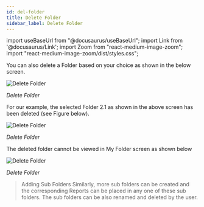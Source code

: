 ```yaml
---
id: del-folder
title: Delete Folder
sidebar_label: Delete Folder
---
```

import useBaseUrl from "@docusaurus/useBaseUrl";
import Link from '@docusaurus/Link';
import Zoom from "react-medium-image-zoom";
import "react-medium-image-zoom/dist/styles.css";

You can also delete a Folder based on your choice as shown in the below screen.

  <div class="center">
    <Zoom>
      <img alt="Delete Folder" src={useBaseUrl('doc-images/user-guide/folder11_.png')}/>
    </Zoom>
  </div>

*Delete Folder*

For our example, the selected Folder 2.1 as shown in the above screen has been deleted (see Figure below).

  <div class="center">
    <Zoom>
      <img alt="Delete Folder" src={useBaseUrl('doc-images/user-guide/folder12_.png')}/>
    </Zoom>
  </div>

*Delete Folder*

The deleted folder cannot be viewed in My Folder screen as shown below

  <div class="center">
    <Zoom>
      <img alt="Delete Folder" src={useBaseUrl('doc-images/user-guide/folder13_.png')}/>
    </Zoom>
  </div>

*Delete Folder*

> Adding Sub Folders
  Similarly, more sub folders can be created and the corresponding Reports
  can be placed in any one of these sub folders. The sub folders can be
  also renamed and deleted by the user.